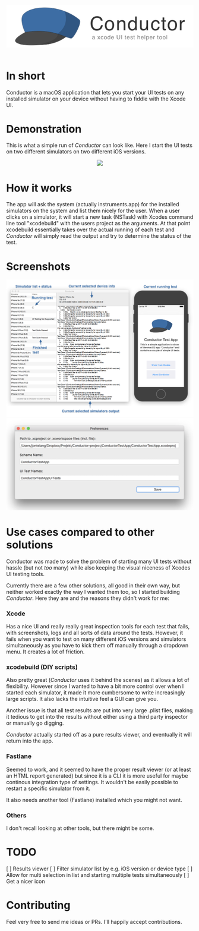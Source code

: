 <div style="text-align:center;"><img src ="Metadata/readme-graphics.png" /></div>
<br/>

# In short
Conductor is a macOS application that lets you start your UI tests on any installed simulator on your device without having to fiddle with the Xcode UI.


# Demonstration
This is what a simple run of _Conductor_ can look like. Here I start the UI tests on two different simulators on two different iOS versions.

<div style="text-align:center;"><img src ="Metadata/gif.gif" /></div>


# How it works

The app will ask the system (actually instruments.app) for the installed simulators on the system and list them nicely for the user. When a user clicks on a simulator, it will start a new task (NSTask) with Xcodes command line tool "xcodebuild" with the users project as the arguments. At that point xcodebuild essentially takes over the actual running of each test and _Conductor_ will simply read the output and try to determine the status of the test.

# Screenshots

<div style="text-align:center;"><img src ="Metadata/overview.png" /></div>

<div style="text-align:center;"><img src ="Metadata/preferences.png" /></div>


# Use cases compared to other solutions

Conductor was made to solve the problem of starting many UI tests without hassle (but not _too_ many) while also keeping the visual niceness of Xcodes UI testing tools.

Currently there are a few other solutions, all good in their own way, but neither worked exactly the way I wanted them too, so I started building _Conductor_. Here they are and the reasons they didn't work for me:

### Xcode 
Has a nice UI and really really great inspection tools for each test that fails, with screenshots, logs and all sorts of data around the tests. However, it fails when you want to test on many different iOS versions and simulators simultaneously as you have to kick them off manually through a dropdown menu. It creates a lot of friction.

### xcodebuild (DIY scripts)
Also pretty great (_Conductor_ uses it behind the scenes) as it allows a lot of flexibility. However since I wanted to have a bit more control over when I started each simulator, it made it more cumbersome to write increasingly large scripts. It also lacks the intuitive feel a GUI can give you. 

Another issue is that all test results are put into very large .plist files, making it tedious to get into the results without either using a third party inspector or manually go digging.

_Conductor_ actually started off as a pure results viewer, and eventually it will return into the app.

### Fastlane
Seemed to work, and it seemed to have the proper result viewer (or at least an HTML report generated) but since it is a CLI it is more useful for maybe continous integration type of settings. It wouldn't be easily possible to restart a specific simulator from it.

It also needs another tool (Fastlane) installed which you might not want.

### Others
I don't recall looking at other tools, but there might be some.

# TODO

[ ] Results viewer
[ ] Filter simulator list by e.g. iOS version or device type
[ ] Allow for multi selection in list and starting multiple tests simultaneously
[ ] Get a nicer icon

# Contributing

Feel very free to send me ideas or PRs. I'll happily accept contributions.
